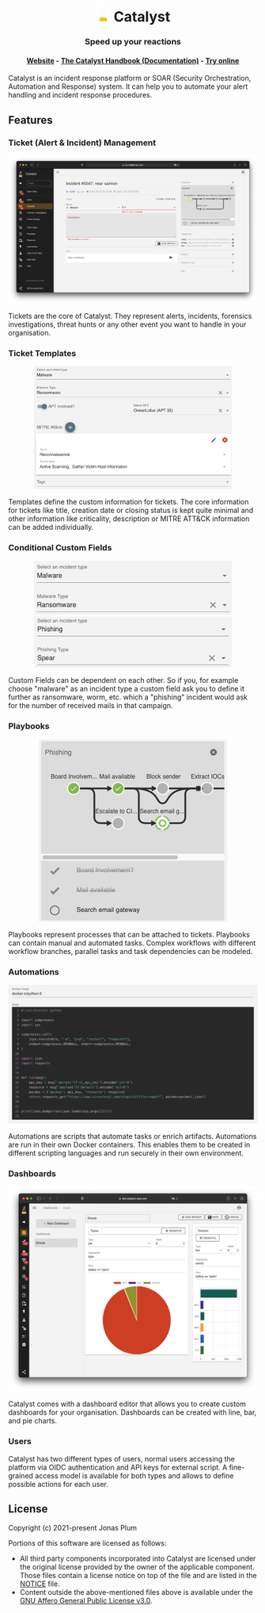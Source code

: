 <h1 align="center">
  <img width="30" alt="Screenshot of the playbook part of a ticket" src="ui/public/flask_white.svg" />
  Catalyst</h1>
<h3 align="center">Speed up your reactions</h3>
<h4 align="center">
<a href="https://catalyst-soar.com">Website</a>
- 
<a href="https://catalyst-soar.com/docs/category/catalyst-handbook">The Catalyst Handbook (Documentation)</a>
-
<a href="https://try.catalyst-soar.com">Try online</a>
</h4>


Catalyst is an incident response platform or SOAR (Security Orchestration, Automation and Response) system. It can help
you to automate your alert handling and incident response procedures.

## Features

### Ticket (Alert & Incident) Management

![Screenshot of a ticket](docs/screenshots/ticket.png)

Tickets are the core of Catalyst. They represent alerts, incidents, forensics
investigations, threat hunts or any other event you want to handle in your
organisation.

### Ticket Templates

<center>
  <img width="400" alt="Screenshot of the playbook part of a ticket" src="docs/screenshots/details.png" />
</center>

Templates define the custom information for tickets. The core information for
tickets like title, creation date or closing status is kept quite minimal and other
information like criticality, description or MITRE ATT&CK information can be
added individually.

### Conditional Custom Fields

<center>
  <img width="400" alt="Screenshot of the playbook part of a ticket" src="docs/screenshots/conditional_custom_field_a.png" />
  <img width="400" alt="Screenshot of the playbook part of a ticket" src="docs/screenshots/conditional_custom_field_b.png" />
</center>

Custom Fields can be dependent on each other. So if you, for example choose
"malware" as an incident type a custom field ask you to define it further as
ransomware, worm, etc. which a "phishing" incident would ask for the number
of received mails in that campaign.

### Playbooks

<center>
  <img alt="Screenshot of the playbook part of a ticket" src="docs/screenshots/phishing_playbook.png" />
</center>

Playbooks represent processes that can be attached to tickets. Playbooks can
contain manual and automated tasks. Complex workflows with different workflow
branches, parallel tasks and task dependencies can be modeled.

### Automations

<center>
  <img alt="Screenshot of the playbook part of a ticket" src="docs/screenshots/script.png" />
</center>

Automations are scripts that automate tasks or enrich artifacts. Automations are
run in their own Docker containers. This enables them to be created in different
scripting languages and run securely in their own environment.

### Dashboards

<center>
  <img alt="Screenshot of the dashboard editor" src="docs/screenshots/dashboard.png" />
</center>

Catalyst comes with a dashboard editor that allows you to create custom dashboards
for your organisation. Dashboards can be created with line, bar, and pie charts.

### Users

Catalyst has two different types of users, normal users accessing the platform
via OIDC authentication and API keys for external script. A
fine-grained access model is available for both types and allows to define
possible actions for each user.

## License

Copyright (c) 2021-present Jonas Plum

Portions of this software are licensed as follows:

* All third party components incorporated into Catalyst are licensed under the
  original license provided by the owner of the applicable component. Those
  files contain a license notice on top of the file and are listed in the
  [NOTICE](NOTICE) file.
* Content outside the above-mentioned files above is
  available under the [GNU Affero General Public License v3.0](LICENSE).
